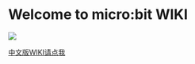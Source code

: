 # Welcome to micro:bit WIKI

![](https://i.imgur.com/pSWTsPv.jpg)

[中文版WIKI请点我](https://www.elecfreaks.com/learn-cn/)

